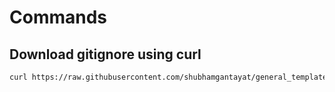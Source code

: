 # Commands

## Download gitignore using curl

```bash
curl https://raw.githubusercontent.com/shubhamgantayat/general_template/main/.gitignore > .gitignore
```
